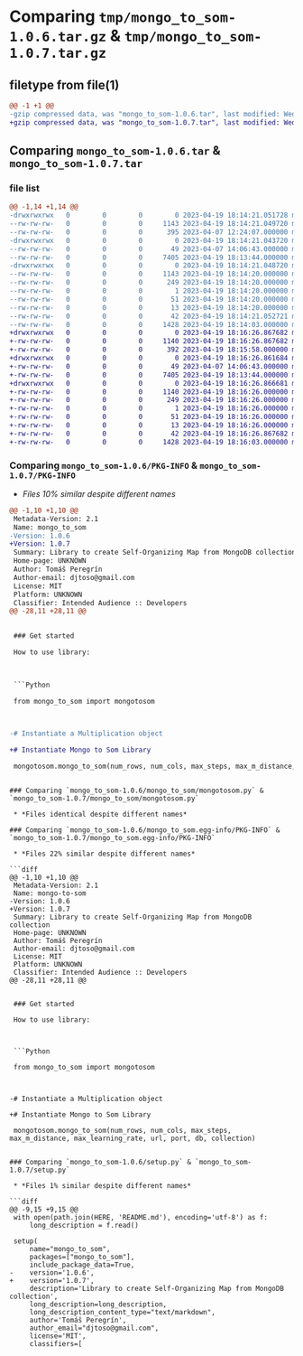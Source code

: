# Comparing `tmp/mongo_to_som-1.0.6.tar.gz` & `tmp/mongo_to_som-1.0.7.tar.gz`

## filetype from file(1)

```diff
@@ -1 +1 @@
-gzip compressed data, was "mongo_to_som-1.0.6.tar", last modified: Wed Apr 19 18:14:21 2023, max compression
+gzip compressed data, was "mongo_to_som-1.0.7.tar", last modified: Wed Apr 19 18:16:26 2023, max compression
```

## Comparing `mongo_to_som-1.0.6.tar` & `mongo_to_som-1.0.7.tar`

### file list

```diff
@@ -1,14 +1,14 @@
-drwxrwxrwx   0        0        0        0 2023-04-19 18:14:21.051728 mongo_to_som-1.0.6/
--rw-rw-rw-   0        0        0     1143 2023-04-19 18:14:21.049720 mongo_to_som-1.0.6/PKG-INFO
--rw-rw-rw-   0        0        0      395 2023-04-07 12:24:07.000000 mongo_to_som-1.0.6/README.md
-drwxrwxrwx   0        0        0        0 2023-04-19 18:14:21.043720 mongo_to_som-1.0.6/mongo_to_som/
--rw-rw-rw-   0        0        0       49 2023-04-07 14:06:43.000000 mongo_to_som-1.0.6/mongo_to_som/__init__.py
--rw-rw-rw-   0        0        0     7405 2023-04-19 18:13:44.000000 mongo_to_som-1.0.6/mongo_to_som/mongotosom.py
-drwxrwxrwx   0        0        0        0 2023-04-19 18:14:21.048720 mongo_to_som-1.0.6/mongo_to_som.egg-info/
--rw-rw-rw-   0        0        0     1143 2023-04-19 18:14:20.000000 mongo_to_som-1.0.6/mongo_to_som.egg-info/PKG-INFO
--rw-rw-rw-   0        0        0      249 2023-04-19 18:14:20.000000 mongo_to_som-1.0.6/mongo_to_som.egg-info/SOURCES.txt
--rw-rw-rw-   0        0        0        1 2023-04-19 18:14:20.000000 mongo_to_som-1.0.6/mongo_to_som.egg-info/dependency_links.txt
--rw-rw-rw-   0        0        0       51 2023-04-19 18:14:20.000000 mongo_to_som-1.0.6/mongo_to_som.egg-info/requires.txt
--rw-rw-rw-   0        0        0       13 2023-04-19 18:14:20.000000 mongo_to_som-1.0.6/mongo_to_som.egg-info/top_level.txt
--rw-rw-rw-   0        0        0       42 2023-04-19 18:14:21.052721 mongo_to_som-1.0.6/setup.cfg
--rw-rw-rw-   0        0        0     1428 2023-04-19 18:14:03.000000 mongo_to_som-1.0.6/setup.py
+drwxrwxrwx   0        0        0        0 2023-04-19 18:16:26.867682 mongo_to_som-1.0.7/
+-rw-rw-rw-   0        0        0     1140 2023-04-19 18:16:26.867682 mongo_to_som-1.0.7/PKG-INFO
+-rw-rw-rw-   0        0        0      392 2023-04-19 18:15:58.000000 mongo_to_som-1.0.7/README.md
+drwxrwxrwx   0        0        0        0 2023-04-19 18:16:26.861684 mongo_to_som-1.0.7/mongo_to_som/
+-rw-rw-rw-   0        0        0       49 2023-04-07 14:06:43.000000 mongo_to_som-1.0.7/mongo_to_som/__init__.py
+-rw-rw-rw-   0        0        0     7405 2023-04-19 18:13:44.000000 mongo_to_som-1.0.7/mongo_to_som/mongotosom.py
+drwxrwxrwx   0        0        0        0 2023-04-19 18:16:26.866681 mongo_to_som-1.0.7/mongo_to_som.egg-info/
+-rw-rw-rw-   0        0        0     1140 2023-04-19 18:16:26.000000 mongo_to_som-1.0.7/mongo_to_som.egg-info/PKG-INFO
+-rw-rw-rw-   0        0        0      249 2023-04-19 18:16:26.000000 mongo_to_som-1.0.7/mongo_to_som.egg-info/SOURCES.txt
+-rw-rw-rw-   0        0        0        1 2023-04-19 18:16:26.000000 mongo_to_som-1.0.7/mongo_to_som.egg-info/dependency_links.txt
+-rw-rw-rw-   0        0        0       51 2023-04-19 18:16:26.000000 mongo_to_som-1.0.7/mongo_to_som.egg-info/requires.txt
+-rw-rw-rw-   0        0        0       13 2023-04-19 18:16:26.000000 mongo_to_som-1.0.7/mongo_to_som.egg-info/top_level.txt
+-rw-rw-rw-   0        0        0       42 2023-04-19 18:16:26.867682 mongo_to_som-1.0.7/setup.cfg
+-rw-rw-rw-   0        0        0     1428 2023-04-19 18:16:03.000000 mongo_to_som-1.0.7/setup.py
```

### Comparing `mongo_to_som-1.0.6/PKG-INFO` & `mongo_to_som-1.0.7/PKG-INFO`

 * *Files 10% similar despite different names*

```diff
@@ -1,10 +1,10 @@
 Metadata-Version: 2.1
 Name: mongo_to_som
-Version: 1.0.6
+Version: 1.0.7
 Summary: Library to create Self-Organizing Map from MongoDB collection
 Home-page: UNKNOWN
 Author: Tomáš Peregrín
 Author-email: djtoso@gmail.com
 License: MIT
 Platform: UNKNOWN
 Classifier: Intended Audience :: Developers
@@ -28,11 +28,11 @@
 
 ### Get started
 How to use library:
 
 ```Python
 from mongo_to_som import mongotosom
 
-# Instantiate a Multiplication object
+# Instantiate Mongo to Som Library
 mongotosom.mongo_to_som(num_rows, num_cols, max_steps, max_m_distance, max_learning_rate, url, port, db, collection)
 ```
```

### Comparing `mongo_to_som-1.0.6/mongo_to_som/mongotosom.py` & `mongo_to_som-1.0.7/mongo_to_som/mongotosom.py`

 * *Files identical despite different names*

### Comparing `mongo_to_som-1.0.6/mongo_to_som.egg-info/PKG-INFO` & `mongo_to_som-1.0.7/mongo_to_som.egg-info/PKG-INFO`

 * *Files 22% similar despite different names*

```diff
@@ -1,10 +1,10 @@
 Metadata-Version: 2.1
 Name: mongo-to-som
-Version: 1.0.6
+Version: 1.0.7
 Summary: Library to create Self-Organizing Map from MongoDB collection
 Home-page: UNKNOWN
 Author: Tomáš Peregrín
 Author-email: djtoso@gmail.com
 License: MIT
 Platform: UNKNOWN
 Classifier: Intended Audience :: Developers
@@ -28,11 +28,11 @@
 
 ### Get started
 How to use library:
 
 ```Python
 from mongo_to_som import mongotosom
 
-# Instantiate a Multiplication object
+# Instantiate Mongo to Som Library
 mongotosom.mongo_to_som(num_rows, num_cols, max_steps, max_m_distance, max_learning_rate, url, port, db, collection)
 ```
```

### Comparing `mongo_to_som-1.0.6/setup.py` & `mongo_to_som-1.0.7/setup.py`

 * *Files 1% similar despite different names*

```diff
@@ -9,15 +9,15 @@
 with open(path.join(HERE, 'README.md'), encoding='utf-8') as f:
     long_description = f.read()
 
 setup(
     name="mongo_to_som",
     packages=["mongo_to_som"],
     include_package_data=True,
-    version='1.0.6',
+    version='1.0.7',
     description='Library to create Self-Organizing Map from MongoDB collection',
     long_description=long_description,
     long_description_content_type="text/markdown",
     author='Tomáš Peregrín',
     author_email="djtoso@gmail.com",
     license='MIT',
     classifiers=[
```


